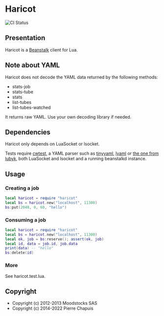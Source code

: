 # Haricot

![CI Status](https://github.com/catwell/haricot/actions/workflows/ci.yml/badge.svg?branch=master)

## Presentation

Haricot is a [Beanstalk](https://beanstalkd.github.io/) client for Lua.

## Note about YAML

Haricot does not decode the YAML data returned by the following methods:

- stats-job
- stats-tube
- stats
- list-tubes
- list-tubes-watched

It returns raw YAML. Use your own decoding library if needed.

## Dependencies

Haricot only depends on LuaSocket or lsocket.

Tests require [cwtest](https://github.com/catwell/cwtest), a YAML parser such as
[tinyyaml](https://luarocks.org/modules/membphis/lua-tinyyaml), [lyaml](https://github.com/gvvaughan/lyaml) or [the one from lubyk](https://github.com/lubyk/yaml/), both LuaSocket and lsocket and a running beanstalkd instance.

## Usage

### Creating a job

```lua
local haricot = require "haricot"
local bs = haricot.new("localhost", 11300)
bs:put(2048, 0, 60, "hello")
```

### Consuming a job

```lua
local haricot = require "haricot"
local bs = haricot.new("localhost", 11300)
local ok, job = bs:reserve(); assert(ok, job)
local id, data = job.id, job.data
print(data) -- "hello"
bs:delete(id)
```

### More

See haricot.test.lua.

## Copyright

- Copyright (c) 2012-2013 Moodstocks SAS
- Copyright (c) 2014-2022 Pierre Chapuis
